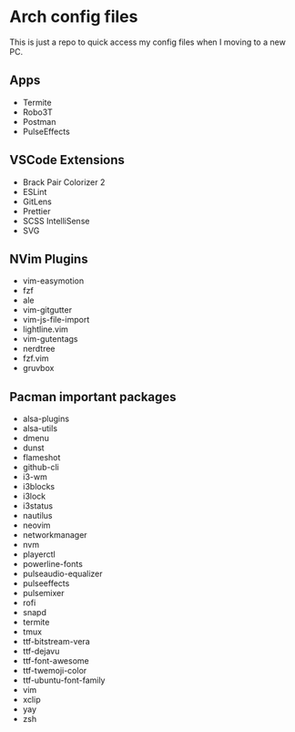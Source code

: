 # Arch config files

This is just a repo to quick access my config files when I moving to a new PC.

## Apps

- Termite
- Robo3T
- Postman
- PulseEffects

## VSCode Extensions

- Brack Pair Colorizer 2
- ESLint
- GitLens
- Prettier
- SCSS IntelliSense
- SVG

## NVim Plugins

- vim-easymotion
- fzf
- ale
- vim-gitgutter
- vim-js-file-import
- lightline.vim
- vim-gutentags
- nerdtree
- fzf.vim
- gruvbox

## Pacman important packages

- alsa-plugins
- alsa-utils
- dmenu
- dunst
- flameshot
- github-cli
- i3-wm
- i3blocks
- i3lock
- i3status
- nautilus
- neovim
- networkmanager
- nvm
- playerctl
- powerline-fonts
- pulseaudio-equalizer
- pulseeffects
- pulsemixer
- rofi
- snapd
- termite
- tmux
- ttf-bitstream-vera
- ttf-dejavu
- ttf-font-awesome
- ttf-twemoji-color
- ttf-ubuntu-font-family
- vim
- xclip
- yay
- zsh
